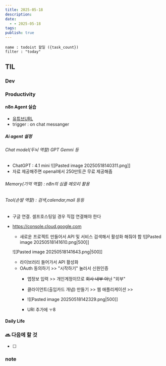 ```yaml
---
title: 2025-05-18
description: 
date:
  - - 2025-05-18
tags: 
publish: true
---
```


```todoist
name : todoist 할일 ({task_count})
filter : "today"
```

## TIL
### Dev

### Productivity
#### n8n Agent 실습
- [유튜브URL](https://youtu.be/VlsgHC5xkPA?si=5P-WVzIgNsGMpyR6)
- trigger : on chat messanger
##### Ai agent 설정
###### Chat model(두뇌 역할) GPT Gemni 등
- ChatGPT : 4.1 mini 
	![[Pasted image 20250518140311.png]]
- 자료 제공해주면 openaI에서 250만토큰 무료 제공해줌
###### Memory(기억 역할) : n8n의 심플 메모리 활용
###### Tool(손발 역할) : 검색,calendar,mail 등등
- 구글 연결. 셀프호스팅일 경우 직접 연결해야 한다
- https://console.cloud.google.com
	- 새로운 프로젝트 만들어서 API 및 서비스 검색해서 활성화 해줘야 함
	![[Pasted image 20250518141610.png|500]]

	![[Pasted image 20250518141643.png|500]]

	- 라이브러리 들어가서 API 활성화
	- OAuth 동의하기 >> "시작하기" 눌러서 신원인증
		- 앱정보 입력 >> 개인계정이므로 ~~회사 내부 아닌~~ "외부"
		- 클라이언트(출입카드 개념) 만들기 >> 웹 애플리케이션 >> 

		- ![[Pasted image 20250518142329.png|500]]
		- URI 추가에 ㅜ8


#### Daily Life




### 🔜 다음에 할 것
- [ ] 


### note

